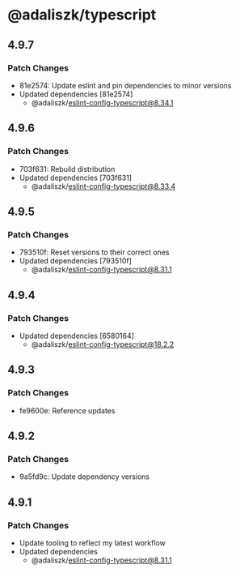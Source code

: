 # @adaliszk/typescript

## 4.9.7

### Patch Changes

- 81e2574: Update eslint and pin dependencies to minor versions
- Updated dependencies [81e2574]
  - @adaliszk/eslint-config-typescript@8.34.1

## 4.9.6

### Patch Changes

- 703f631: Rebuild distribution
- Updated dependencies [703f631]
  - @adaliszk/eslint-config-typescript@8.33.4

## 4.9.5

### Patch Changes

- 793510f: Reset versions to their correct ones
- Updated dependencies [793510f]
  - @adaliszk/eslint-config-typescript@8.31.1

## 4.9.4

### Patch Changes

- Updated dependencies [6580164]
  - @adaliszk/eslint-config-typescript@18.2.2

## 4.9.3

### Patch Changes

- fe9600e: Reference updates

## 4.9.2

### Patch Changes

- 9a5fd9c: Update dependency versions

## 4.9.1

### Patch Changes

- Update tooling to reflect my latest workflow
- Updated dependencies
  - @adaliszk/eslint-config-typescript@8.31.1
